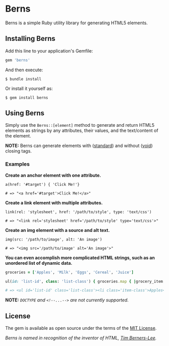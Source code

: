 # Berns

Berns is a simple Ruby utility library for generating HTML5 elements.

## Installing Berns

Add this line to your application's Gemfile:

```ruby
gem 'berns'
```

And then execute:

    $ bundle install

Or install it yourself as:

    $ gem install berns

## Using Berns

Simply use the `Berns::[element]` method to generate and return HTML5 elements as strings by any attributes, their values, and  the text/content of the element.

__NOTE:__ Berns can generate elements with ([standard](https://www.w3schools.com/TAgs/default.asp)) and without ([void](http://xahlee.info/js/html5_non-closing_tag.html)) closing tags.

### Examples

__Create an anchor element with one attribute.__

`a(href: '#target') { 'Click Me!'}`

`# => "<a href='#target'>Click Me!</a>"`

__Create a link element with multiple attributes.__

`link(rel: 'stylesheet', href: '/path/to/style', type: 'text/css')`

`# => "<link rel='stylesheet' href='/path/to/style' type='text/css'>"`

__Create an img element with a source and alt text.__

`img(src: '/path/to/image', alt: 'An image')`

`# => "<img src='/path/to/image' alt='An image'>"`

__You can even accomplish more complicated HTML strings, such as an unordered list of dynamic data.__
```ruby
groceries = ['Apples', 'Milk', 'Eggs', 'Cereal', 'Juice']

ul(id: 'list-id', class: 'list-class') { groceries.map { |grocery_item| li(class: 'item-class') { grocery_item } }.join }

# => <ul id='list-id' class='list-class'><li class='item-class'>Apples</li><li class='item-class'>Milk</li><li class='item-class'>Eggs</li><li class='item-class'>Cereal</li><li class='item-class'>Juice</li></ul>
```

__NOTE:__ *`DOCTYPE` and `<!--...-->` are not currently supported.*

## License

The gem is available as open source under the terms of the [MIT License](http://opensource.org/licenses/MIT).

*Berns is named in recognition of the inventor of HTML, [Tim Berners-Lee](https://www.w3.org/People/Berners-Lee/).*
